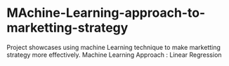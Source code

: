 # MAchine-Learning-approach-to-marketting-strategy
Project showcases using machine Learning technique to make marketting strategy more effectively.
Machine Learning Approach :
Linear Regression
